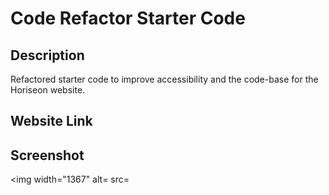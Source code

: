 # Code Refactor Starter Code
## Description
Refactored starter code to improve accessibility and the code-base for the Horiseon website.  

## Website Link


## Screenshot
<img width="1367" alt= src=